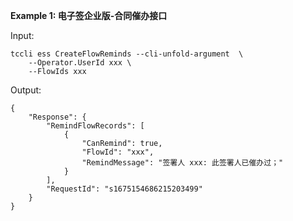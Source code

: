 **Example 1: 电子签企业版-合同催办接口**



Input: 

```
tccli ess CreateFlowReminds --cli-unfold-argument  \
    --Operator.UserId xxx \
    --FlowIds xxx
```

Output: 
```
{
    "Response": {
        "RemindFlowRecords": [
            {
                "CanRemind": true,
                "FlowId": "xxx",
                "RemindMessage": "签署人 xxx: 此签署人已催办过；"
            }
        ],
        "RequestId": "s1675154686215203499"
    }
}
```

